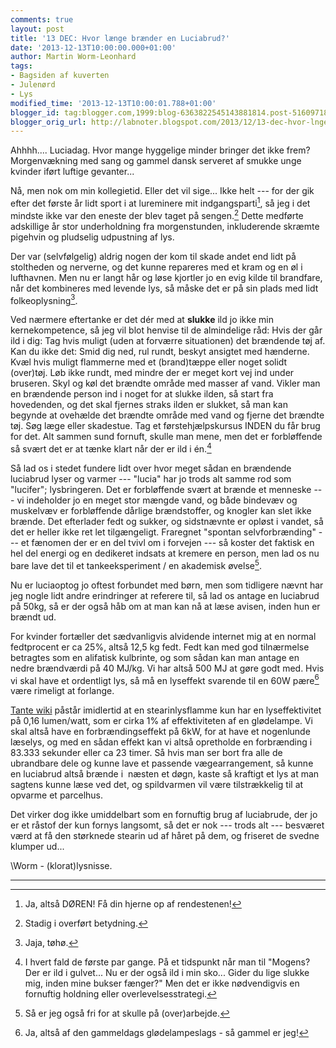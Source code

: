 ```yaml
---
comments: true
layout: post
title: '13 DEC: Hvor længe brænder en Luciabrud?'
date: '2013-12-13T10:00:00.000+01:00'
author: Martin Worm-Leonhard
tags:
- Bagsiden af kuverten
- Julenørd
- Lys
modified_time: '2013-12-13T10:00:01.788+01:00'
blogger_id: tag:blogger.com,1999:blog-6363822545143881814.post-5160971864927125270
blogger_orig_url: http://labnoter.blogspot.com/2013/12/13-dec-hvor-lnge-brnder-en-luciabrud.html
---
```


Ahhhh.... Luciadag. Hvor mange hyggelige minder bringer det ikke frem?
Morgenvækning med sang og gammel dansk serveret af smukke unge kvinder
iført luftige gevanter... 

Nå, men nok om min kollegietid. Eller det vil
sige... Ikke helt --- for der gik efter det første år lidt sport i at
lureminere mit indgangsparti[^1], så jeg i det mindste ikke var den
eneste der blev taget på sengen.[^2] Dette medførte adskillige år stor
underholdning fra morgenstunden, inkluderende skræmte pigehvin og
pludselig udpustning af lys. 

Der var (selvfølgelig) aldrig nogen der kom
til skade andet end lidt på stoltheden og nerverne, og det kunne
repareres med et kram og en øl i lufthavnen. Men nu er langt hår og løse
kjortler jo en evig kilde til brandfare, når det kombineres med levende
lys, så måske det er på sin plads med lidt folkeoplysning[^3].

Ved nærmere eftertanke er det dér med at **slukke** ild jo ikke min
kernekompetence, så jeg vil blot henvise til de almindelige råd: Hvis
der går ild i dig: Tag hvis muligt (uden at forværre situationen) det
brændende tøj af. Kan du ikke det: Smid dig ned, rul rundt, beskyt
ansigtet med hænderne. Kvæl hvis muligt flammerne med et (brand)tæppe
eller noget solidt (over)tøj. Løb ikke rundt, med mindre der er meget
kort vej ind under bruseren. Skyl og køl det brændte område med masser
af vand. Vikler man en brændende person ind i noget for at slukke ilden,
så start fra hovedenden, og det skal fjernes straks ilden er slukket, så
man kan begynde at ovehælde det brændte område med vand og fjerne det
brændte tøj. Søg læge eller skadestue. Tag et førstehjælpskursus INDEN
du får brug for det. Alt sammen sund fornuft, skulle man mene, men det
er forbløffende så svært det er at tænke klart når der er ild i
én.[^4]

Så lad os i stedet fundere lidt over hvor meget sådan en brændende
luciabrud lyser og varmer --- "lucia" har jo trods alt samme rod som
"lucifer"; lysbringeren. Det er forbløffende svært at brænde et menneske
--- vi indeholder jo en meget stor mængde vand, og både bindevæv og
muskelvæv er forbløffende dårlige brændstoffer, og knogler kan slet ikke
brænde. Det efterlader fedt og sukker, og sidstnævnte er opløst i
vandet, så det er heller ikke ret let tilgængeligt. Fraregnet "spontan
selvforbrænding" --- et fænomen der er en del tvivl om i forvejen --- så
koster det faktisk en hel del energi og en dedikeret indsats at kremere
en person, men lad os nu bare lave det til et tankeeksperiment / en
akademisk øvelse[^5].

Nu er luciaoptog jo oftest forbundet med børn, men som tidligere nævnt
har jeg nogle lidt andre erindringer at referere til, så lad os antage
en luciabrud på 50kg, så er der også håb om at man kan nå at læse
avisen, inden hun er brændt ud. 

For kvinder fortæller det sædvanligvis
alvidende internet mig at en normal fedtprocent er ca 25%, altså 12,5 kg
fedt. 
Fedt kan med god tilnærmelse betragtes som en alifatisk kulbrinte,
og som sådan kan man antage en nedre brændværdi på 40 MJ/kg. Vi har
altså 500 MJ at gøre godt med. Hvis vi skal have et ordentligt lys, så
må en lyseffekt svarende til en 60W pære[^6] være rimeligt at forlange.

[Tante wiki](http://en.wikipedia.org/wiki/Candle) påstår imidlertid at
en stearinlysflamme kun har en lyseffektivitet på 0,16 lumen/watt, som
er cirka 1% af effektiviteten af en glødelampe. Vi skal altså have en
forbrændingseffekt på 6kW, for at have et nogenlunde læselys, og med en
sådan effekt kan vi altså opretholde en forbrænding i 83.333 sekunder
eller ca 23 timer. Så hvis man ser bort fra alle de ubrandbare dele og
kunne lave et passende vægearrangement, så kunne en luciabrud altså
brænde i  næsten et døgn, kaste så kraftigt et lys at man sagtens kunne
læse ved det, og spildvarmen vil være tilstrækkelig til at opvarme et
parcelhus.

Det virker dog ikke umiddelbart som en fornuftig brug af luciabrude, der
jo er et råstof der kun fornys langsomt, så det er nok --- trods alt ---
besværet værd at få den størknede stearin ud af håret på dem, og
friseret de svedne klumper ud...

\\Worm - (klorat)lysnisse.

------------------------------------------------------------------------

[^1]: Ja, altså DØREN! Få din hjerne op af rendestenen!

[^2]: Stadig i overført betydning.

[^3]: Jaja, tøhø.

[^4]: I hvert fald de første par gange. På et tidspunkt når man til
    "Mogens? Der er ild i gulvet... Nu er der også ild i min sko... Gider
    du lige slukke mig, inden mine bukser fænger?" Men det er ikke
    nødvendigvis en fornuftig holdning eller overlevelsesstrategi.

[^5]: Så er jeg også fri for at skulle på (over)arbejde.

[^6]: Ja, altså af den gammeldags glødelampeslags - så gammel er jeg!

